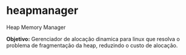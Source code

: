 # heapmanager
Heap Memory Manager

<b>Objetivo:</b>
  Gerenciador de alocação dinamica para linux que resolva o problema de fragmentação da heap, reduzindo o custo de alocação.
